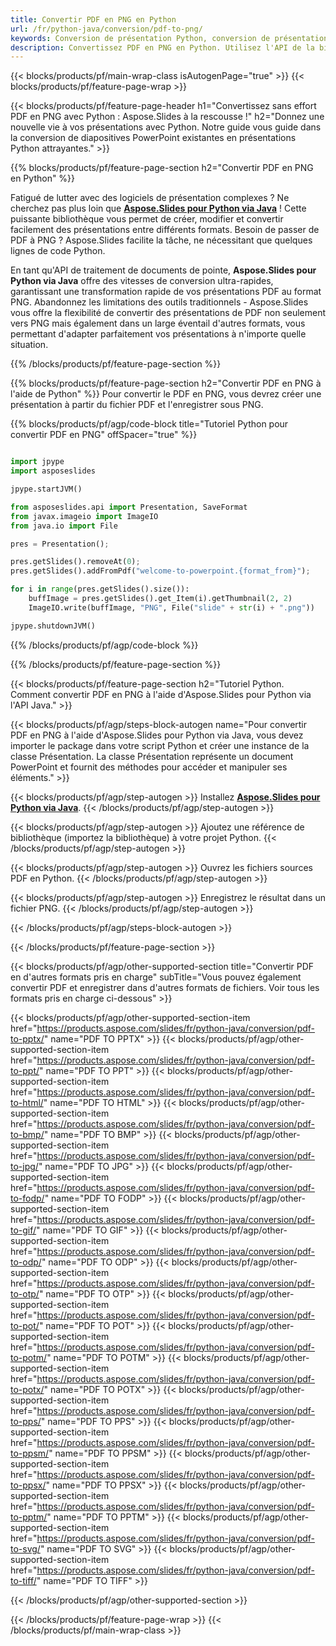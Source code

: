 ```yaml
---
title: Convertir PDF en PNG en Python
url: /fr/python-java/conversion/pdf-to-png/
keywords: Conversion de présentation Python, conversion de présentations en Python, Python pour les présentations, Aspose.Slides Python, conversion PDF en PNG, bibliothèque de présentations Python
description: Convertissez PDF en PNG en Python. Utilisez l'API de la bibliothèque Python pour convertir les fichiers PDF en PNG
---
```


{{< blocks/products/pf/main-wrap-class isAutogenPage="true" >}}
{{< blocks/products/pf/feature-page-wrap >}}

{{< blocks/products/pf/feature-page-header h1="Convertissez sans effort PDF en PNG avec Python : Aspose.Slides à la rescousse !" h2="Donnez une nouvelle vie à vos présentations avec Python. Notre guide vous guide dans la conversion de diapositives PowerPoint existantes en présentations Python attrayantes." >}}

{{% blocks/products/pf/feature-page-section h2="Convertir PDF en PNG en Python" %}}

Fatigué de lutter avec des logiciels de présentation complexes ? Ne cherchez pas plus loin que [**Aspose.Slides pour Python via Java**](https://products.aspose.com/slides/fr/python-java/) ! Cette puissante bibliothèque vous permet de créer, modifier et convertir facilement des présentations entre différents formats. Besoin de passer de PDF à PNG ? Aspose.Slides facilite la tâche, ne nécessitant que quelques lignes de code Python.

En tant qu'API de traitement de documents de pointe, **Aspose.Slides pour Python via Java** offre des vitesses de conversion ultra-rapides, garantissant une transformation rapide de vos présentations PDF au format PNG. Abandonnez les limitations des outils traditionnels - Aspose.Slides vous offre la flexibilité de convertir des présentations de PDF non seulement vers PNG mais également dans un large éventail d'autres formats, vous permettant d'adapter parfaitement vos présentations à n'importe quelle situation.

{{% /blocks/products/pf/feature-page-section %}}

{{% blocks/products/pf/feature-page-section  h2="Convertir PDF en PNG à l'aide de Python" %}}
Pour convertir le PDF en PNG, vous devrez créer une présentation à partir du fichier PDF et l'enregistrer sous PNG.

{{% blocks/products/pf/agp/code-block title="Tutoriel Python pour convertir PDF en PNG" offSpacer="true" %}}

```python

import jpype
import asposeslides

jpype.startJVM()

from asposeslides.api import Presentation, SaveFormat
from javax.imageio import ImageIO
from java.io import File

pres = Presentation();

pres.getSlides().removeAt(0);
pres.getSlides().addFromPdf("welcome-to-powerpoint.{format_from}");

for i in range(pres.getSlides().size()):
    buffImage = pres.getSlides().get_Item(i).getThumbnail(2, 2)
    ImageIO.write(buffImage, "PNG", File("slide" + str(i) + ".png"))

jpype.shutdownJVM()

```


{{% /blocks/products/pf/agp/code-block %}}

{{% /blocks/products/pf/feature-page-section %}}

{{< blocks/products/pf/feature-page-section  h2="Tutoriel Python. Comment convertir PDF en PNG à l'aide d'Aspose.Slides pour Python via l'API Java." >}}

{{< blocks/products/pf/agp/steps-block-autogen name="Pour convertir PDF en PNG à l'aide d'Aspose.Slides pour Python via Java, vous devez importer le package dans votre script Python et créer une instance de la classe Présentation. La classe Présentation représente un document PowerPoint et fournit des méthodes pour accéder et manipuler ses éléments." >}}

{{< blocks/products/pf/agp/step-autogen >}}
Installez [**Aspose.Slides pour Python via Java**](https://products.aspose.com/slides/fr/python-java/).
{{< /blocks/products/pf/agp/step-autogen >}}

{{< blocks/products/pf/agp/step-autogen >}}
Ajoutez une référence de bibliothèque (importez la bibliothèque) à votre projet Python.
{{< /blocks/products/pf/agp/step-autogen >}}

{{< blocks/products/pf/agp/step-autogen >}}
Ouvrez les fichiers sources PDF en Python.
{{< /blocks/products/pf/agp/step-autogen >}}

{{< blocks/products/pf/agp/step-autogen >}}
Enregistrez le résultat dans un fichier PNG.
{{< /blocks/products/pf/agp/step-autogen >}}

{{< /blocks/products/pf/agp/steps-block-autogen >}}

{{< /blocks/products/pf/feature-page-section >}}

{{< blocks/products/pf/agp/other-supported-section title="Convertir PDF en d'autres formats pris en charge" subTitle="Vous pouvez également convertir PDF et enregistrer dans d'autres formats de fichiers. Voir tous les formats pris en charge ci-dessous" >}}

{{< blocks/products/pf/agp/other-supported-section-item href="https://products.aspose.com/slides/fr/python-java/conversion/pdf-to-pptx/" name="PDF TO PPTX" >}}
{{< blocks/products/pf/agp/other-supported-section-item href="https://products.aspose.com/slides/fr/python-java/conversion/pdf-to-ppt/" name="PDF TO PPT" >}}
{{< blocks/products/pf/agp/other-supported-section-item href="https://products.aspose.com/slides/fr/python-java/conversion/pdf-to-html/" name="PDF TO HTML" >}}
{{< blocks/products/pf/agp/other-supported-section-item href="https://products.aspose.com/slides/fr/python-java/conversion/pdf-to-bmp/" name="PDF TO BMP" >}}
{{< blocks/products/pf/agp/other-supported-section-item href="https://products.aspose.com/slides/fr/python-java/conversion/pdf-to-jpg/" name="PDF TO JPG" >}}
{{< blocks/products/pf/agp/other-supported-section-item href="https://products.aspose.com/slides/fr/python-java/conversion/pdf-to-fodp/" name="PDF TO FODP" >}}
{{< blocks/products/pf/agp/other-supported-section-item href="https://products.aspose.com/slides/fr/python-java/conversion/pdf-to-gif/" name="PDF TO GIF" >}}
{{< blocks/products/pf/agp/other-supported-section-item href="https://products.aspose.com/slides/fr/python-java/conversion/pdf-to-odp/" name="PDF TO ODP" >}}
{{< blocks/products/pf/agp/other-supported-section-item href="https://products.aspose.com/slides/fr/python-java/conversion/pdf-to-otp/" name="PDF TO OTP" >}}
{{< blocks/products/pf/agp/other-supported-section-item href="https://products.aspose.com/slides/fr/python-java/conversion/pdf-to-pot/" name="PDF TO POT" >}}
{{< blocks/products/pf/agp/other-supported-section-item href="https://products.aspose.com/slides/fr/python-java/conversion/pdf-to-potm/" name="PDF TO POTM" >}}
{{< blocks/products/pf/agp/other-supported-section-item href="https://products.aspose.com/slides/fr/python-java/conversion/pdf-to-potx/" name="PDF TO POTX" >}}
{{< blocks/products/pf/agp/other-supported-section-item href="https://products.aspose.com/slides/fr/python-java/conversion/pdf-to-pps/" name="PDF TO PPS" >}}
{{< blocks/products/pf/agp/other-supported-section-item href="https://products.aspose.com/slides/fr/python-java/conversion/pdf-to-ppsm/" name="PDF TO PPSM" >}}
{{< blocks/products/pf/agp/other-supported-section-item href="https://products.aspose.com/slides/fr/python-java/conversion/pdf-to-ppsx/" name="PDF TO PPSX" >}}
{{< blocks/products/pf/agp/other-supported-section-item href="https://products.aspose.com/slides/fr/python-java/conversion/pdf-to-pptm/" name="PDF TO PPTM" >}}
{{< blocks/products/pf/agp/other-supported-section-item href="https://products.aspose.com/slides/fr/python-java/conversion/pdf-to-svg/" name="PDF TO SVG" >}}
{{< blocks/products/pf/agp/other-supported-section-item href="https://products.aspose.com/slides/fr/python-java/conversion/pdf-to-tiff/" name="PDF TO TIFF" >}}


{{< /blocks/products/pf/agp/other-supported-section >}}

{{< /blocks/products/pf/feature-page-wrap >}}
{{< /blocks/products/pf/main-wrap-class >}}